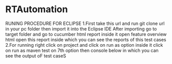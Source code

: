 # RTAutomation

RUNING PROCEDURE FOR ECLIPSE 
1.First take this url and run git clone url in your pc folder then import it into the Eclipse IDE After importing go to target folder and go to cucumber html report inside it open feature overview html open this report inside which you can see the reports of this test cases 
2.For running right click on project and click on run as option inside it click on run as maven test on 7th option then console below in which you can see the output oF test caseS
